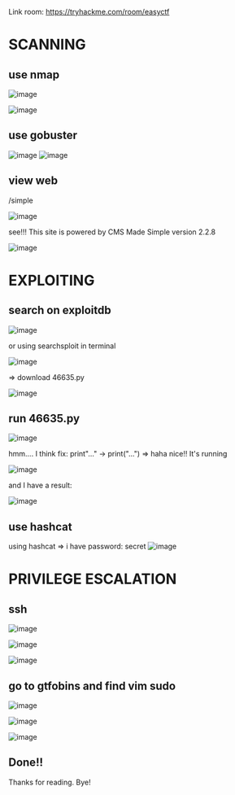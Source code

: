 Link room: https://tryhackme.com/room/easyctf
# SCANNING
## use nmap
![image](https://github.com/nguyenngocdung18/tryhackme/assets/134156226/4d8d1f3b-c754-4a4e-a894-557370dc7b37)

![image](https://github.com/nguyenngocdung18/tryhackme/assets/134156226/1c3544be-7106-4ee7-bcc8-632ed37df3d3)
## use gobuster
![image](https://github.com/nguyenngocdung18/tryhackme/assets/134156226/c1c5b29d-434d-4b96-a067-5898353f6128)
![image](https://github.com/nguyenngocdung18/tryhackme/assets/134156226/b86d41c4-3c52-488a-a84d-3a4820d1dad5)

## view web
/simple

![image](https://github.com/nguyenngocdung18/tryhackme/assets/134156226/50e95372-989d-4677-bce2-6a9c7a2eae32)

see!!!
This site is powered by CMS Made Simple version 2.2.8

![image](https://github.com/nguyenngocdung18/tryhackme/assets/134156226/90aa006d-0a38-47c6-8dcd-138e7921201c)

# EXPLOITING
## search on exploitdb

![image](https://github.com/nguyenngocdung18/tryhackme/assets/134156226/00fce615-1411-475e-8689-afc2a7b7b518)

or using searchsploit in terminal

![image](https://github.com/nguyenngocdung18/tryhackme/assets/134156226/d1dec338-deb4-4489-8fbb-fc46e7dc21f2)

=> download 46635.py

![image](https://github.com/nguyenngocdung18/tryhackme/assets/134156226/150be8b4-db52-449f-b0a4-ef1cd783ef54)

## run 46635.py

![image](https://github.com/nguyenngocdung18/tryhackme/assets/134156226/98710217-7919-4b9e-b68c-7c37d318856d)

hmm.... I think fix: print"..." -> print("...")
=> haha nice!! It's running

![image](https://github.com/nguyenngocdung18/tryhackme/assets/134156226/eea73ad3-b31b-4357-ad41-b5b954fe63a4)

and I have a result:

![image](https://github.com/nguyenngocdung18/tryhackme/assets/134156226/d28e8ff3-01ba-4efc-b235-9e2f7a9b6d9f)
## use hashcat
using hashcat => i have password: secret
![image](https://github.com/nguyenngocdung18/tryhackme/assets/134156226/67855402-2129-4f80-99ba-e6dafaf5e9b4)

# PRIVILEGE ESCALATION
## ssh

![image](https://github.com/nguyenngocdung18/tryhackme/assets/134156226/a024561b-9a0f-43db-8393-f377cee42a0c)

![image](https://github.com/nguyenngocdung18/tryhackme/assets/134156226/c8d1f7f9-ede8-46a3-8ec5-8c20615f6d3c)

![image](https://github.com/nguyenngocdung18/tryhackme/assets/134156226/c1e77272-b273-49cc-827d-8441ab0a9e2f)
## go to gtfobins and find vim sudo
![image](https://github.com/nguyenngocdung18/tryhackme/assets/134156226/7bd602ac-9465-4c1c-8d95-a842a909570f)

![image](https://github.com/nguyenngocdung18/tryhackme/assets/134156226/a7d1467d-4047-41ca-a215-e258dc01c181)

![image](https://github.com/nguyenngocdung18/tryhackme/assets/134156226/009d1713-8f30-4700-8096-4bcfe4e31797)
## Done!!
Thanks for reading. Bye!
